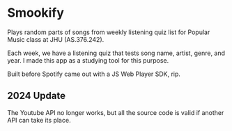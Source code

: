 # Smookify

Plays random parts of songs from weekly listening quiz list for Popular Music class at JHU (AS.376.242).

Each week, we have a listening quiz that tests song name, artist, genre, and year. I made this app as a studying tool for this purpose.

Built before Spotify came out with a JS Web Player SDK, rip.

## 2024 Update

The Youtube API no longer works, but all the source code is valid if another API can take its place.
